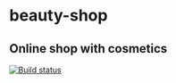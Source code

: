 # beauty-shop
Online shop with cosmetics
---
[![Build status](https://github.com/justynakuznikk/beauty-shop/workflows/Build/badge.svg)](https://github.com/justynakuznikk/beauty-shop/actions)
